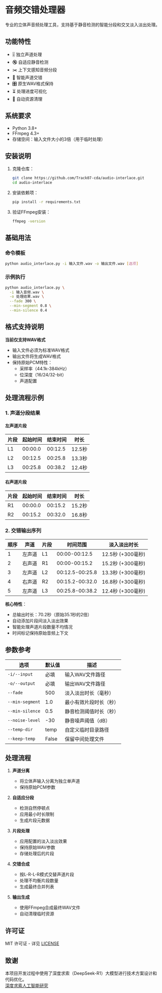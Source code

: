 # 音频交错处理器

专业的立体声音频处理工具，支持基于静音检测的智能分段和交叉淡入淡出处理。

## 功能特性

- 🎚️ 独立声道处理
- 🔇 自适应静音检测
- ✂️ 上下文感知音频分段
- 🔀 智能声道交错
- 🎛️ 原生WAV格式保持
- ⏳ 处理进度可视化
- 🧹 自动资源清理

## 系统要求

- Python 3.8+
- FFmpeg 4.3+
- 存储空间：输入文件大小的3倍（用于临时处理）

## 安装说明

1. 克隆仓库：

    ```bash
    git clone https://github.com/Track07-cda/audio-interlace.git
    cd audio-interlace
    ```

2. 安装依赖项：

    ```bash
    pip install -r requirements.txt
    ```

3. 验证FFmpeg安装：

    ```bash
    ffmpeg -version
    ```

## 基础用法

### 命令模板

```bash
python audio_interlace.py -i 输入文件.wav -o 输出文件.wav [选项]
```

### 示例执行

```bash
python audio_interlace.py \
  -i 输入音频.wav \
  -o 处理结果.wav \
  --fade 300 \
  --min-segment 0.8 \
  --min-silence 0.4
```

## 格式支持说明

**当前仅支持WAV格式**  

- 输入文件必须为标准WAV格式
- 输出文件将生成WAV格式
- 保持原始PCM特性：
  - 采样率（44.1k-384kHz）
  - 位深度（16/24/32-bit）
  - 声道配置

## 处理流程示例

### 1. 声道分段结果

#### 左声道片段

| 片段 | 起始时间 | 结束时间 | 时长   |
|-----|----------|----------|--------|
| L1  | 00:00.0  | 00:12.5  | 12.5秒 |
| L2  | 00:12.5  | 00:25.8  | 13.3秒 |
| L3  | 00:25.8  | 00:38.2  | 12.4秒 |

#### 右声道片段

| 片段 | 起始时间 | 结束时间 | 时长   |
|-----|----------|----------|--------|
| R1  | 00:00.0  | 00:15.2  | 15.2秒 |
| R2  | 00:15.2  | 00:32.0  | 16.8秒 |

### 2. 交错输出序列

| 顺序 | 声道  | 片段 | 时间范围        | 淡入淡出时长     |
|-----|-------|-----|-----------------|------------------|
| 1   | 左声道 | L1  | 00:00-00:12.5   | 12.5秒 (+300毫秒)|
| 2   | 右声道 | R1  | 00:00-00:15.2   | 15.2秒 (+300毫秒)|
| 3   | 左声道 | L2  | 00:12.5-00:25.8 | 13.3秒 (+300毫秒)|
| 4   | 右声道 | R2  | 00:15.2-00:32.0 | 16.8秒 (+300毫秒)|
| 5   | 左声道 | L3  | 00:25.8-00:38.2 | 12.4秒 (+300毫秒)|

**核心特性**：

- 总输出时长：70.2秒（原始35.1秒的2倍）
- 自动添加片段间淡入淡出效果
- 智能处理声道片段数量不均情况
- 时间标记保持原始音频上下文

## 参数参考

| 选项              | 默认值  | 描述                       |
|-------------------|---------|----------------------------|
| `-i/--input`      | 必填    | 输入WAV文件路径            |
| `-o/--output`     | 必填    | 输出WAV文件路径            |
| `--fade`          | 500     | 淡入淡出时长（毫秒）       |
| `--min-segment`   | 1.0     | 最小有效片段时长（秒）     |
| `--min-silence`   | 0.5     | 静音检测阈值时长（秒）     |
| `--noise-level`   | -30     | 静音噪声阈值（dB）         |
| `--temp-dir`      | temp    | 自定义临时目录路径         |
| `--keep-temp`     | False   | 保留中间处理文件           |

## 处理流程

1. **声道分离**  
   - 将立体声输入分离为独立单声道
   - 保持原始PCM参数

2. **自适应分段**  
   - 检测自然停顿点
   - 应用最小时长限制
   - 生成片段元数据

3. **片段处理**  
   - 应用配置的淡入淡出效果
   - 保持原始WAV参数
   - 存储处理后的片段

4. **交错合成**  
   - 按L-R-L-R模式交替声道片段
   - 处理不均衡片段数量
   - 生成最终合并列表

5. **输出生成**  
   - 使用FFmpeg合成最终WAV文件
   - 自动清理临时资源

## 许可证

MIT 许可证 - 详见 [LICENSE](LICENSE)

## 致谢

本项目开发过程中使用了深度求索（DeepSeek-R1）大模型进行技术方案设计和代码优化。  
[深度求索人工智能研究](https://www.deepseek.com)
